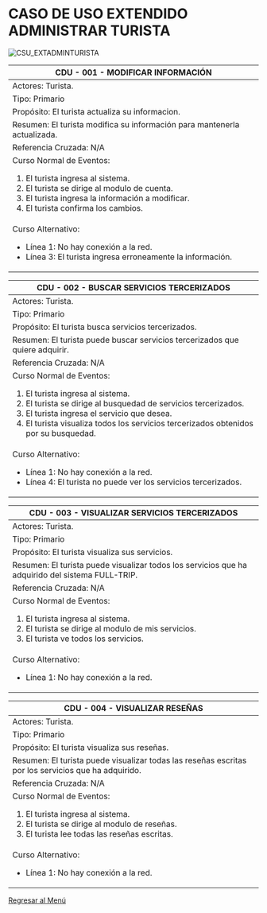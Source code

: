 # CASO DE USO EXTENDIDO ADMINISTRAR TURISTA

![CSU_EXTADMINTURISTA](https://res.cloudinary.com/ingenieria/image/upload/v1655574587/csu/EXTENDIDOADMINTURISTA_qqzgqk.jpg)

|CDU - 001 - MODIFICAR INFORMACIÓN
|---|
|Actores: Turista.
|Tipo: Primario
|Propósito: El turista actualiza su informacion.
|Resumen: El turista modifica su información para mantenerla actualizada.
|Referencia Cruzada: N/A
|Curso Normal de Eventos: <ol> <li> El turista ingresa al sistema. </li> <li> El turista se dirige al modulo de cuenta. </li> <li> El turista ingresa la información a modificar. </li> <li> El turista confirma los cambios. </li> </ol>
|Curso Alternativo: <ul> <li> Línea 1: No hay conexión a la red. </li> <li> Línea 3: El turista ingresa erroneamente la información. </li>  </ul>

|CDU - 002 - BUSCAR SERVICIOS TERCERIZADOS
|---|
|Actores: Turista.
|Tipo: Primario
|Propósito: El turista busca servicios tercerizados.
|Resumen: El turista puede buscar servicios tercerizados que quiere adquirir.
|Referencia Cruzada: N/A
|Curso Normal de Eventos: <ol> <li> El turista ingresa al sistema. </li> <li> El turista se dirige al busquedad de servicios tercerizados. </li> <li> El turista ingresa el servicio que desea. </li> <li> El turista visualiza todos los servicios tercerizados obtenidos por su busquedad. </li></ol>
|Curso Alternativo: <ul> <li> Línea 1: No hay conexión a la red. </li> <li> Línea 4: El turista no puede ver los servicios tercerizados. </li> </ul>

|CDU - 003 - VISUALIZAR SERVICIOS TERCERIZADOS
|---|
|Actores: Turista.
|Tipo: Primario
|Propósito: El turista visualiza sus servicios.
|Resumen: El turista puede visualizar todos los servicios que ha adquirido del sistema FULL-TRIP.
|Referencia Cruzada: N/A
|Curso Normal de Eventos: <ol> <li> El turista ingresa al sistema. </li> <li> El turista se dirige al modulo de mis servicios. </li> <li> El turista ve todos los servicios. </li> </ol>
|Curso Alternativo: <ul><li> Línea 1: No hay conexión a la red. </li></ul>

|CDU - 004 - VISUALIZAR RESEÑAS
|---|
|Actores: Turista.
|Tipo: Primario
|Propósito: El turista visualiza sus reseñas.
|Resumen: El turista puede visualizar todas las reseñas escritas por los servicios que ha adquirido.
|Referencia Cruzada: N/A
|Curso Normal de Eventos: <ol> <li> El turista ingresa al sistema. </li> <li> El turista se dirige al modulo de reseñas. </li> <li> El turista lee todas las reseñas escritas. </li> </ol>
|Curso Alternativo: <ul> <li> Línea 1: No hay conexión a la red. </li> </ul>

[Regresar al Menú](casosdeuso.md)